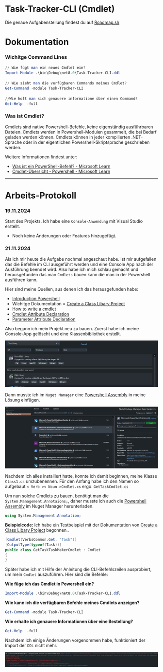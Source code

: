 # Task-Tracker-CLI (Cmdlet)

Die genaue Aufgabenstellung findest du auf [Roadmap.sh](https://roadmap.sh/projects/task-tracker)

# Dokumentation

### Wichitge Command Lines
```Powershell
// Wie fügt man ein neues Cmdlet ein?
Import-Module .\bin\Debug\net8.0\Task-Tracker-CLI.ddl

// Wie sieht man die verfügbaren Commands meines Cmdlet?
Get-Command -module Task-Tracker-CLI

//Wie holt man sich genauere informatione über einen Command?
Get-Help  -full
```

### Was ist Cmdlet?
Cmdlets sind native Powershell-Befehle, keine eigenständig ausführbaren Dateien. Cmdlets werden in Powershell-Modulen gesammelt, die bei Bedarf geladen werden können. Cmdlets können in jeder kompilierten .NET-Sprache oder in der eigentlichen Powershell-Skriptsprache geschrieben werden.

Weitere Informationen findest unter:
- [Was ist ein PowerShell-Befehl? - Microsoft Learn](https://learn.microsoft.com/de-de/powershell/scripting/powershell-commands?view=powershell-7.4)
- [Cmdlet-Übersicht - Powershell - Microsoft Learn](https://learn.microsoft.com/de-de/powershell/scripting/developer/cmdlet/cmdlet-overview?view=powershell-7)

---

# Arbeits-Protokoll

### 19.11.2024

Start des Projekts. Ich habe eine ``Console-Anwendung`` mit Visual Studio erstellt. 
- Noch keine Änderungen oder Features hinzugefügt.


### 21.11.2024

Als ich mir heute die Aufgabe nochmal angeschaut habe. Ist mir aufgefallen das die Befehle im CLI ausgeführt werden und eine Console App nach der Ausführung beendet wird. Also habe ich mich schlau gemacht und herausgefunden das man ``Cmdlets`` bauen kann die man in der Powershell ausführen kann.

Hier sind meine Quellen, aus denen ich das herausgefunden habe:

- [Introduction Powershell](https://learn.microsoft.com/en-us/training/modules/introduction-to-powershell/)
- Wichitge Dokumentation = [Create a Class Libary Project](https://www.red-gate.com/simple-talk/development/dotnet-development/using-c-to-create-powershell-cmdlets-the-basics/)
- [How to write a cmdlet](https://learn.microsoft.com/en-us/powershell/scripting/developer/cmdlet/how-to-write-a-simple-cmdlet?view=powershell-7.4)
- [Cmdlet Attribute Declaration](https://learn.microsoft.com/en-us/powershell/scripting/developer/cmdlet/cmdlet-attribute-declaration?view=powershell-7.4)
- [Parameter Attribute Declaration](https://learn.microsoft.com/en-us/powershell/scripting/developer/cmdlet/parameter-attribute-declaration?view=powershell-7.4)

Also begann ich mein Projekt neu zu bauen. Zuerst habe ich meine Console-App gelöscht und eine Klassenbibliothek erstellt.

![](./_images/Create_ClassLibaryProj.png)

Dann musste ich im ``Nuget Manager`` eine [Powershell Assembly](https://www.nuget.org/packages/Microsoft.PowerShell.5.ReferenceAssemblies/1.1.0?_src=template) in meine Lösung einfügen.

![](./_images/Add_ClassLibaryProjNugetManager.png)

Nachdem ich alles installiert hatte, konnte ich damit beginnen, meine Klasse ``Class1.cs`` umzubenennen. Für den Anfang habe ich den Namen so aufgebaut ``< Verb >< Noun >Cmdlet.cs`` ergo. ``GetTaskCmdlet.cs``

Um nun solche Cmdlets zu bauen, benötigt man die ``System.Management.Annotaions;``, daher musste ich auch die [Powershell Assembly](https://www.nuget.org/packages/Microsoft.PowerShell.5.ReferenceAssemblies/1.1.0?_src=template) im Nuget Manager herunterladen. 

```C#
using System.Management.Annotation;
```

**Beispielcode:** Ich habe ein Testbeispiel mit der Dokumentation von [Create a Class Libary Project](https://www.red-gate.com/simple-talk/development/dotnet-development/using-c-to-create-powershell-cmdlets-the-basics/) begonnen..


```C#
[Cmdlet(VerbsCommon.Get, "Task")]
[OutputType(typeof(Task))]
public class GetTaskTaskMakerCmdlet : Cmdlet
{
}
```

Später habe ich mit Hilfe der Anleitung die CLI-Befehlszeilen ausprobiert, um mein ``Cmdlet`` auszuführen. Hier sind die Befehle:

**Wie füge ich das Cmdlet in Powershell ein?**
```Powershell
Import-Module .\bin\Debug\net8.0\Task-Tracker-CLI.ddl
```

**Wie kann ich die verfügbaren Befehle meines Cmdlets anzeigen?**
```powershell
Get-Command -module Task-Tracker-CLI
```

**Wie erhalte ich genauere Informationen über eine Bestellung?**
```powershell
Get-Help  -full
```

Nachdem ich einige Änderungen vorgenommen habe, funktioniert der Import der ``DDL`` nicht mehr.

![](./_images/Error_ImportDDL.png)